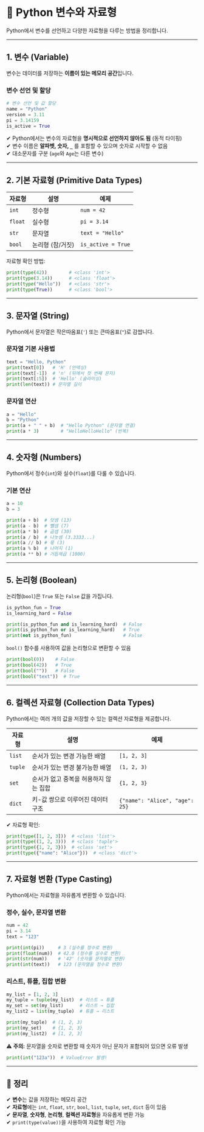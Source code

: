 # 📌 Python 변수와 자료형

Python에서 변수를 선언하고 다양한 자료형을 다루는 방법을 정리합니다.

---

## 1. 변수 (Variable)

변수는 데이터를 저장하는 **이름이 있는 메모리 공간**입니다.

### 변수 선언 및 할당
```python
# 변수 선언 및 값 할당
name = "Python"
version = 3.11
pi = 3.14159
is_active = True
```

✔ Python에서는 변수의 자료형을 **명시적으로 선언하지 않아도 됨** (동적 타이핑)  
✔ 변수 이름은 **알파벳, 숫자, `_`** 를 포함할 수 있으며 숫자로 시작할 수 없음  
✔ 대소문자를 구분 (`age`와 `Age`는 다른 변수)

---

## 2. 기본 자료형 (Primitive Data Types)

| 자료형 | 설명 | 예제 |
|--------|----------|----------------|
| `int` | 정수형 | `num = 42` |
| `float` | 실수형 | `pi = 3.14` |
| `str` | 문자열 | `text = "Hello"` |
| `bool` | 논리형 (참/거짓) | `is_active = True` |

자료형 확인 방법:
```python
print(type(42))        # <class 'int'>
print(type(3.14))      # <class 'float'>
print(type("Hello"))   # <class 'str'>
print(type(True))      # <class 'bool'>
```

---

## 3. 문자열 (String)

Python에서 문자열은 작은따옴표(`'`) 또는 큰따옴표(`"`)로 감쌉니다.

### 문자열 기본 사용법
```python
text = "Hello, Python"
print(text[0])   # 'H' (인덱싱)
print(text[-1])  # 'n' (뒤에서 첫 번째 문자)
print(text[:5])  # 'Hello' (슬라이싱)
print(len(text)) # 문자열 길이
```

### 문자열 연산
```python
a = "Hello"
b = "Python"
print(a + " " + b)  # "Hello Python" (문자열 연결)
print(a * 3)        # "HelloHelloHello" (반복)
```

---

## 4. 숫자형 (Numbers)

Python에서 정수(`int`)와 실수(`float`)를 다룰 수 있습니다.

### 기본 연산
```python
a = 10
b = 3

print(a + b)  # 덧셈 (13)
print(a - b)  # 뺄셈 (7)
print(a * b)  # 곱셈 (30)
print(a / b)  # 나눗셈 (3.3333...)
print(a // b) # 몫 (3)
print(a % b)  # 나머지 (1)
print(a ** b) # 거듭제곱 (1000)
```

---

## 5. 논리형 (Boolean)

논리형(`bool`)은 `True` 또는 `False` 값을 가집니다.

```python
is_python_fun = True
is_learning_hard = False

print(is_python_fun and is_learning_hard)  # False
print(is_python_fun or is_learning_hard)   # True
print(not is_python_fun)                   # False
```

`bool()` 함수를 사용하여 값을 논리형으로 변환할 수 있음
```python
print(bool(0))    # False
print(bool(42))   # True
print(bool(""))   # False
print(bool("text"))  # True
```

---

## 6. 컬렉션 자료형 (Collection Data Types)

Python에서는 여러 개의 값을 저장할 수 있는 컬렉션 자료형을 제공합니다.

| 자료형 | 설명 | 예제 |
|--------|-----------------|----------------|
| `list` | 순서가 있는 변경 가능한 배열 | `[1, 2, 3]` |
| `tuple` | 순서가 있는 변경 불가능한 배열 | `(1, 2, 3)` |
| `set` | 순서가 없고 중복을 허용하지 않는 집합 | `{1, 2, 3}` |
| `dict` | 키-값 쌍으로 이루어진 데이터 구조 | `{"name": "Alice", "age": 25}` |

✔ 자료형 확인:
```python
print(type([1, 2, 3]))  # <class 'list'>
print(type((1, 2, 3)))  # <class 'tuple'>
print(type({1, 2, 3}))  # <class 'set'>
print(type({"name": "Alice"}))  # <class 'dict'>
```

---

## 7. 자료형 변환 (Type Casting)

Python에서는 자료형을 자유롭게 변환할 수 있습니다.

### 정수, 실수, 문자열 변환
```python
num = 42
pi = 3.14
text = "123"

print(int(pi))     # 3 (실수를 정수로 변환)
print(float(num))  # 42.0 (정수를 실수로 변환)
print(str(num))    # '42' (숫자를 문자열로 변환)
print(int(text))   # 123 (문자열을 정수로 변환)
```

### 리스트, 튜플, 집합 변환
```python
my_list = [1, 2, 3]
my_tuple = tuple(my_list)  # 리스트 → 튜플
my_set = set(my_list)      # 리스트 → 집합
my_list2 = list(my_tuple)  # 튜플 → 리스트

print(my_tuple)  # (1, 2, 3)
print(my_set)    # {1, 2, 3}
print(my_list2)  # [1, 2, 3]
```

⚠️ **주의:** 문자열을 숫자로 변환할 때 숫자가 아닌 문자가 포함되어 있으면 오류 발생
```python
print(int("123a"))  # ValueError 발생!
```

---

## 🎯 정리

✔ **변수**는 값을 저장하는 메모리 공간  
✔ **자료형**에는 `int`, `float`, `str`, `bool`, `list`, `tuple`, `set`, `dict` 등이 있음  
✔ **문자열**, **숫자형**, **논리형**, **컬렉션 자료형**을 자유롭게 변환 가능  
✔ `print(type(value))`을 사용하여 자료형 확인 가능  
